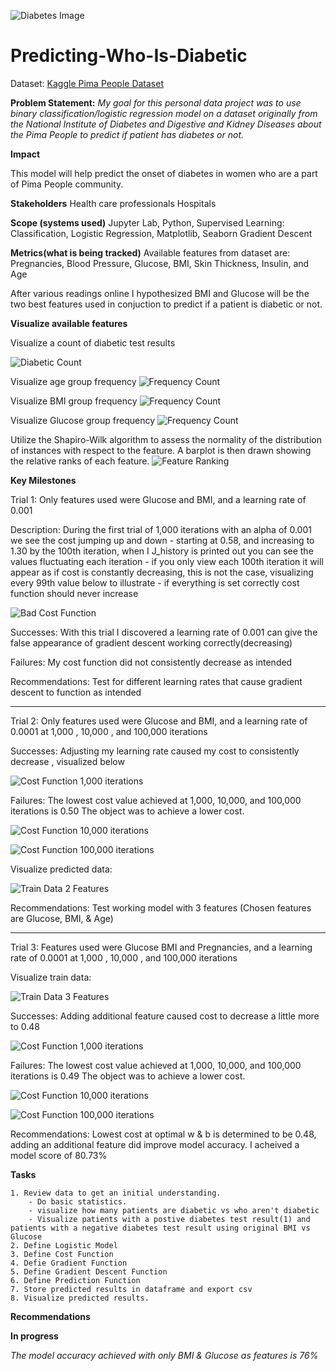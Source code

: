 ![Diabetes Image](assets/images/diabetes-stock-image.png)

# Predicting-Who-Is-Diabetic
Dataset: [Kaggle Pima People Dataset](https://www.kaggle.com/datasets/uciml/pima-indians-diabetes-database)

**Problem Statement:** 
*My goal for this personal data project was to use binary classification/logistic regression model on a dataset originally from the National Institute of Diabetes and Digestive and Kidney Diseases about the Pima People to predict if patient has diabetes or not.*

**Impact**

This model will help predict the onset of diabetes in women who are a part of Pima People community.

**Stakeholders**
Health care professionals
Hospitals

**Scope (systems used)**
Jupyter Lab, Python, Supervised Learning: Classification, Logistic Regression, Matplotlib, Seaborn Gradient Descent

**Metrics(what is being tracked)**
Available features from dataset are: Pregnancies, Blood Pressure, Glucose, BMI, Skin Thickness, Insulin, and Age

After various readings online I hypothesized BMI and Glucose will be the two best features used in conjuction to predict if a patient is diabetic or not.

**Visualize available features**

Visualize a count of diabetic test results

![Diabetic Count](assets/screenshots/only_bmi_and_glucose/who-is-diabetic-countplot.png)

Visualize age group frequency
![Frequency Count](assets/screenshots/only_bmi_and_glucose/age-frequency.png)

Visualize BMI group frequency
![Frequency Count](assets/screenshots/only_bmi_and_glucose/BMI-frequency.png)

Visualize Glucose group frequency
![Frequency Count](assets/screenshots/only_bmi_and_glucose/Glucose-frequency.png)

Utilize the Shapiro-Wilk algorithm to assess the normality of the distribution of instances with respect to the feature. A barplot is then drawn showing the relative ranks of each feature.
![Feature Ranking](assets/screenshots/only_bmi_and_glucose/feature-ranking.png)


**Key Milestones**

Trial 1: Only features used were Glucose and BMI, and a learning rate of 0.001

Description: During the first trial of 1,000 iterations with an alpha of 0.001 we see the cost jumping up and down
    - starting at 0.58, and increasing to 1.30 by the 100th iteration, when I J_history is printed out you can see the values fluctuating each iteration
    - if you only view each 100th iteration it will appear as if cost is constantly decreasing, this is not the case, visualizing every 99th value below to illustrate
    - if everything is set correctly cost function should never increase
    
![Bad Cost Function](assets/screenshots/only_bmi_and_glucose/badcost1000iterations.png)

Successes: With this trial I discovered a learning rate of 0.001 can give the false appearance of gradient descent working correctly(decreasing)

Failures: My cost function did not consistently decrease as intended 

Recommendations: Test for different learning rates that cause gradient descent to function as intended

- - - - - - - - - - - - - - -  

Trial 2: Only features used were Glucose and BMI, and a learning rate of 0.0001 at 1,000 , 10,000 , and 100,000 iterations

Successes: Adjusting my learning rate caused my cost to consistently decrease , visualized below

![Cost Function 1,000 iterations](assets/screenshots/only_bmi_and_glucose/cost1000iterations.png)

Failures: The lowest cost value achieved at 1,000, 10,000, and 100,000 iterations is 0.50 The object was to achieve a lower cost.

![Cost Function 10,000 iterations](assets/screenshots/only_bmi_and_glucose/cost10000iterations.png)

![Cost Function 100,000 iterations](assets/screenshots/only_bmi_and_glucose/cost100000iterations.png)

Visualize predicted data:

![Train Data 2 Features](assets/screenshots/only_bmi_and_glucose/visualizations/predictglucoseVSbmi.png)


Recommendations: Test working model with 3 features (Chosen features are Glucose, BMI, & Age)


- - - - - - - - - - - - - - -  

Trial 3: Features used were Glucose BMI and Pregnancies, and a learning rate of 0.0001 at 1,000 , 10,000 , and 100,000 iterations

Visualize train data:

![Train Data 3 Features](assets/screenshots/bmi_glucose_pregnancies/visualizations/glucoseBmiPreg.png)

Successes: Adding additional feature caused cost to decrease a little more to 0.48

![Cost Function 1,000 iterations](assets/screenshots/bmi_glucose_pregnancies/3featuresCost1000Iterations.png)

Failures: The lowest cost value achieved at 1,000, 10,000, and 100,000 iterations is 0.49 The object was to achieve a lower cost.

![Cost Function 10,000 iterations](assets/screenshots/bmi_glucose_age/visualizations/3featuresCost10000Iterations.png)

![Cost Function 100,000 iterations](assets/screenshots/bmi_glucose_age/visualizations/3featuresCost100000Iterations.png)


Recommendations: Lowest cost at optimal w & b is determined to be 0.48, adding an additional feature did improve model accuracy. I acheived a model score of 80.73%




**Tasks**

    1. Review data to get an initial understanding.
        - Do basic statistics.
        - visualize how many patients are diabetic vs who aren't diabetic 
        - Visualize patients with a postive diabetes test result(1) and patients with a negative diabetes test result using original BMI vs Glucose
    2. Define Logistic Model
    3. Define Cost Function
    4. Defie Gradient Function
    5. Define Gradient Descent Function
    6. Define Prediction Function
    7. Store predicted results in dataframe and export csv
    8. Visualize predicted results.
    
    
**Recommendations**

**In progress**

*The model accuracy achieved with only BMI & Glucose as features is 76%*


